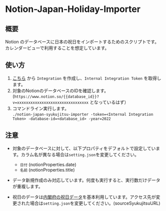 # Notion-Japan-Holiday-Importer

## 概要

Notion のデータベースに日本の祝日をインポートするためのスクリプトです。カレンダービューで利用することを想定しています。

## 使い方

1. [こちら](https://www.notion.so/my-integrations) から `Integration` を作成し、`Internal Integration Token` を取得します。
2. 対象のNotionのデータベースのIDを確認します。(`https://www.notion.so/{{database_id}}?v=xxxxxxxxxxxxxxxxxxxxxxxxxxxxxxxx` となっているはず）
3. コマンドライン実行します。  
   `./notion-japan-syukujitsu-importer -token=<Internal Integration Token> -database-id=<database_id> -year=2022
  `

## 注意

- 対象のデータベースに対して、以下プロパティをデフォルトで設定しています。カラム名が異なる場合は`setting.json`を変更してください。
  - `日付` (notionProperties.date)
  - `名前` (notionProperties.title)

- データ新規作成のみ対応しています。何度も実行すると、実行数だけデータが重複します。
- 祝日のデータは[内閣府の祝日データ](https://www8.cao.go.jp/chosei/shukujitsu/syukujitsu.csv)を基本利用しています。アクセス先が変更された場合は`setting.json`を変更してください。(sourceSyukujitsuURL)
